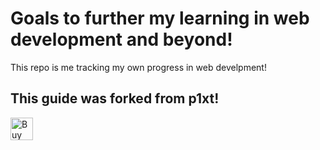 # Goals to further my learning in web development and beyond!

This repo is me tracking my own progress in web develpment!

## This guide was forked from p1xt! 
<a href='https://ko-fi.com/PIXTCODE' target='_blank'><img height='36' style='border:0px;height:36px;' src='https://az743702.vo.msecnd.net/cdn/kofi4.png?v=0' border='0' alt='Buy p1xt a coffee at ko-fi.com' /></a>



